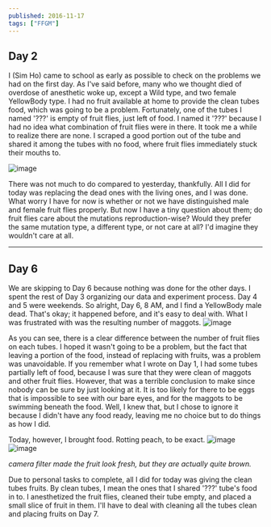 ```yaml
---
published: 2016-11-17
tags: ["FFGM"]
---
```


## Day 2

I (Sim Ho) came to school as early as possible to check on the problems we had on the first day. As I've said before, many who we thought died of overdose of anesthetic woke up, except a Wild type, and two female YellowBody type. I had no fruit available at home to provide the clean tubes food, which was going to be a problem. Fortunately, one of the tubes I named '???' is empty of fruit flies, just left of food. I named it '???' because I had no idea what combination of fruit flies were in there. It took me a while to realize there are none. I scraped a good portion out of the tube and shared it among the tubes with no food, where fruit flies immediately stuck their mouths to.

![image](https://64.media.tumblr.com/83b6bef8561177d302e127f9e9c664e1/tumblr_inline_ogowh1rPob1ryo8a8_540.jpg)

There was not much to do compared to yesterday, thankfully. All I did for today was replacing the dead ones with the living ones, and I was done. What worry I have for now is whether or not we have distinguished male and female fruit flies properly. But now I have a tiny question about them; do fruit flies care about the mutations reproduction-wise? Would they prefer the same mutation type, a different type, or not care at all? I'd imagine they wouldn't care at all.

---

## Day 6

We are skipping to Day 6 because nothing was done for the other days. I spent the rest of Day 3 organizing our data and experiment process. Day 4 and 5 were weekends. So alright, Day 6, 8 AM, and I find a YellowBody male dead. That's okay; it happened before, and it's easy to deal with. What I was frustrated with was the resulting number of maggots.
![image](https://64.media.tumblr.com/5a42fb0b7559201ca4b016a9f0f07f2f/tumblr_inline_ogowgjAkXv1ryo8a8_540.jpg)

As you can see, there is a clear difference between the number of fruit flies on each tubes. I hoped it wasn't going to be a problem, but the fact that leaving a portion of the food, instead of replacing with fruits, was a problem was unavoidable. If you remember what I wrote on Day 1, I had some tubes partially left of food, because I was sure that they were clean of maggots and other fruit flies. However, that was a terrible conclusion to make since nobody can be sure by just looking at it. It is too likely for there to be eggs that is impossible to see with our bare eyes, and for the maggots to be swimming beneath the food. Well, I knew that, but I chose to ignore it because I didn't have any food ready, leaving me no choice but to do things as how I did.

Today, however, I brought food. Rotting peach, to be exact.
![image](https://64.media.tumblr.com/7d5366a15a3710da8df6b64a0a5b1f57/tumblr_inline_ogowgsi2gg1ryo8a8_540.jpg)
![image](https://64.media.tumblr.com/95bc8c6ee0eb63d72b780e8621c4e7c4/tumblr_inline_ogowgjej6T1ryo8a8_540.jpg)

_camera filter made the fruit look fresh, but they are actually quite brown._

Due to personal tasks to complete, all I did for today was giving the clean tubes fruits. By clean tubes, I mean the ones that I shared '???' tube's food in to. I anesthetized the fruit flies, cleaned their tube empty, and placed a small slice of fruit in them. I'll have to deal with cleaning all the tubes clean and placing fruits on Day 7.

